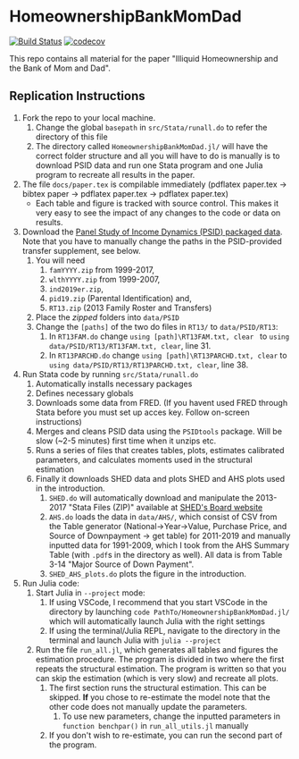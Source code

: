 # HomeownershipBankMomDad
[![Build Status](https://github.com/eirikbrandsaas/MomDadBank.jl/actions/workflows/CI.yml/badge.svg?branch=master)](https://github.com/eirikbrandsaas/MomDadBank.jl/actions/workflows/CI.yml?query=branch%3Amaster)
[![codecov](https://codecov.io/gh/eirikbrandsaas/MomDadBank.jl/graph/badge.svg?token=4IVYUDK98Q)](https://codecov.io/gh/eirikbrandsaas/MomDadBank.jl)

This repo contains all material for the paper "Illiquid Homeownership and the Bank of Mom and Dad".
## Replication Instructions
1. Fork the repo to your local machine.
    1. Change the global `basepath` in `src/Stata/runall.do` to refer the directory of this file
    2. The directory called `HomeownershipBankMomDad.jl/` will have the correct folder structure and all you will have to do is manually is to download PSID data and run one Stata program and one Julia program to recreate all results in the paper.
2. The file `docs/paper.tex` is compilable immediately (pdflatex paper.tex -> bibtex paper -> pdflatex paper.tex -> pdflatex paper.tex)
    * Each table and figure is tracked with source control. This makes it very easy to see the impact of any changes to the code or data on results.
3. Download the [Panel Study of Income Dynamics (PSID) packaged data](https://simba.isr.umich.edu/Zips/ZipMain.aspx). Note that you have to manually change the paths in the PSID-provided transfer supplement, see below.
    1. You will need 
       1. `famYYYY.zip` from 1999-2017, 
       2. `wlthYYYY.zip` from 1999-2007,
       3. `ind2019er.zip`,
       4. `pid19.zip` (Parental Identification) and,
       5. `RT13.zip` (2013 Family Roster and Transfers)
    2. Place the *zipped* folders into `data/PSID`
    3. Change the `[paths]` of the two do files in `RT13/` to `data/PSID/RT13`:
       1. In `RT13FAM.do` change `using [path]\RT13FAM.txt, clear ` to `using data/PSID/RT13/RT13FAM.txt, clear`, line 31.
       2. In `RT13PARCHD.do` change `using [path]\RT13PARCHD.txt, clear` to `using data/PSID/RT13/RT13PARCHD.txt, clear`, line 38.
4. Run Stata code by running `src/Stata/runall.do`
   1. Automatically installs necessary packages
   2. Defines necessary globals
   3. Downloads some data from FRED. (If you havent used FRED through Stata before you must set up acces key. Follow on-screen instructions)
   4. Merges and cleans PSID data using the `PSIDtools` package. Will be slow (~2-5 minutes) first time when it unzips etc.
   5. Runs a series of files that creates tables, plots, estimates calibrated parameters, and calculates moments used in the structural estimation
   6. Finally it downloads SHED data and plots SHED and AHS plots used in the introduction.
      1. `SHED.do` will automatically download and manipulate the 2013-2017 "Stata Files (ZIP)" available at [SHED's Board website](https://www.federalreserve.gov/consumerscommunities/shed_data.htm)
      2. `AHS.do` loads the data in `data/AHS/`, which consist of CSV from the Table generator (National->Year->Value, Purchase Price, and Source of Downpayment -> get table) for 2011-2019 and manually inputted data for 1991-2009, which I took from the AHS Summary Table (with `.pdf`s in the directory as well). All data is from Table 3-14 "Major Source of Down Payment". 
      3. `SHED_AHS_plots.do` plots the figure in the introduction.
5. Run Julia code:
   1. Start Julia in `--project` mode:
      1. If using VSCode, I recommend that you start VSCode in the directory by launching `code PathTo/HomeownershipBankMomDad.jl/` which will automatically launch Julia with the right settings
      2. If using the terminal/Julia REPL, navigate to the directory in the terminal and launch Julia with `julia --project`
   2. Run the file `run_all.jl`, which generates all tables and figures the estimation procedure. The program is divided in two where the first repeats the structural estimation. The program is written so that you can skip the estimation (which is very slow) and recreate all plots.
      1. The first section runs the structural estimation. This can be skipped. **If** you chose to re-estimate the model note that the other code does not manually update the parameters.
         1. To use new parameters, change the inputted parameters in `function benchpar()` in `run_all_utils.jl` manually
      2. If you don't wish to re-estimate, you can run the second part of the program.
